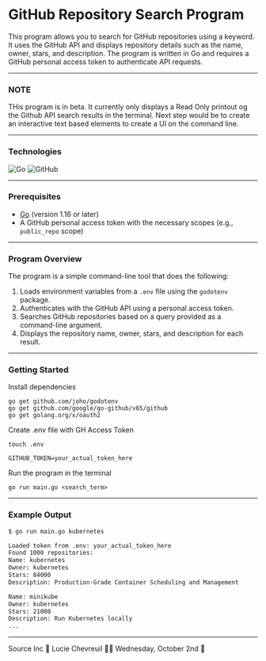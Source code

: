 # GitHub Repository Search Program

This program allows you to search for GitHub repositories using a keyword. It uses the GitHub API and displays repository details such as the name, owner, stars, and description. The program is written in Go and requires a GitHub personal access token to authenticate API requests.

<hr>

### NOTE
THis program is in beta. It currently only displays a Read Only printout og the Github API search results in the terminal. Next step would be to create an interactive text based elements to create a UI on the command line.

<hr>

### Technologies
![Go](https://img.shields.io/badge/go-%2300ADD8.svg?style=for-the-badge&logo=go&logoColor=white)
![GitHub](https://img.shields.io/badge/github-%23121011.svg?style=for-the-badge&logo=github&logoColor=white)

<hr>

### Prerequisites

- [Go](https://golang.org/dl/) (version 1.16 or later)
- A GitHub personal access token with the necessary scopes (e.g., `public_repo` scope)

<hr>

### Program Overview

The program is a simple command-line tool that does the following:
1. Loads environment variables from a `.env` file using the `godotenv` package.
2. Authenticates with the GitHub API using a personal access token.
3. Searches GitHub repositories based on a query provided as a command-line argument.
4. Displays the repository name, owner, stars, and description for each result.

<hr>

### Getting Started

Install dependencies
 ```
go get github.com/joho/godotenv
go get github.com/google/go-github/v65/github
go get golang.org/x/oauth2
```

Create .env file with GH Access Token
```
touch .env
```
```
GITHUB_TOKEN=your_actual_token_here
```

Run the program in the terminal
```
go run main.go <search_term>
```

<hr>

### Example Output

```bash
$ go run main.go kubernetes

Loaded token from .env: your_actual_token_here
Found 1000 repositories:
Name: kubernetes
Owner: kubernetes
Stars: 84000
Description: Production-Grade Container Scheduling and Management

Name: minikube
Owner: kubernetes
Stars: 21000
Description: Run Kubernetes locally
...
```

<hr>

Source Inc 🚀 Lucie Chevreuil 👩‍💻 Wednesday, October 2nd 🎃


